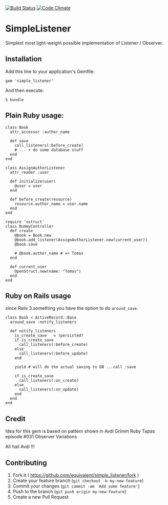 [![Build Status](https://travis-ci.org/equivalent/simple_listener.svg)](https://travis-ci.org/equivalent/simple_listener)
[![Code Climate](https://codeclimate.com/github/equivalent/simple_listener/badges/gpa.svg)](https://codeclimate.com/github/equivalent/simple_listener)

# SimpleListener

Simplest most light-weight possible implementation of Listener / Observer.

## Installation

Add this line to your application's Gemfile:

    gem 'simple_listener'

And then execute:

    $ bundle

## Plain Ruby usage:

```
class Book
  attr_accessor :author_name

  def save
    call_listeners(:before_create)
    # ... + do some database stuff
  end
end

class AssignAuthorListener
  attr_reader :user
  
  def initialize(user)
    @user = user
  end

  def before_create(resource)
    resource.author_name = user.name
  end
end

require 'ostruct'
class DummyController
  def create
    @book = Book.new
    @book.add_listener(AssignAuthorListener.new(current_user))
    @book.save

    # @book.author_name # => Tomas
  end

  def current_user
    OpenStruct.new(name: "Tomas")
  end
end
```

## Ruby on Rails usage


since Rails 3.something you have the option to do `around_save`.

```
class Book < ActiveRecord::Base
  around_save :notify_listeners

  def notify_listeners
    is_create_save   = !persisted?
    if is_create_save
      call_listeners(:before_create)
    else
      call_listeners(:before_update)
    end

    yield # will do the actual saving to DB ...call :save

    if is_create_save
      call_listeners(:on_create)
    else
      call_listeners(:on_update)
    end
  end
end
```

## Credit

Idea for this gem is based on pattern shown in Avdi Grimm Ruby Tapas episode #031 Observer Variations

All hail Avdi !!!

## Contributing

1. Fork it ( https://github.com/equivalent/simple_listener/fork )
2. Create your feature branch (`git checkout -b my-new-feature`)
3. Commit your changes (`git commit -am 'Add some feature'`)
4. Push to the branch (`git push origin my-new-feature`)
5. Create a new Pull Request
